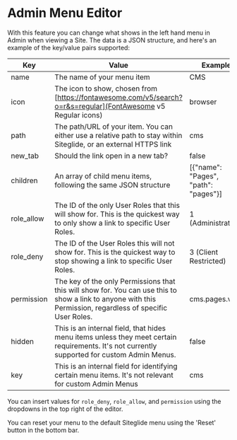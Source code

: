 # Admin Menu Editor

With this feature you can change what shows in the left hand menu in Admin when viewing a Site.
The data is a JSON structure, and here's an example of the key/value pairs supported:

|Key|Value|Example|
| - | - | - |
|name|The name of your menu item|CMS|
|icon|The icon to show, chosen from [https://fontawesome.com/v5/search?o=r&s=regular](FontAwesome v5 Regular icons)|browser
|path|The path/URL of your item. You can either use a relative path to stay within Siteglide, or an external HTTPS link|cms
|new_tab|Should the link open in a new tab?|false
|children|An array of child menu items, following the same JSON structure|[{"name": "Pages", "path": "pages"}]
|role_allow|The ID of the only User Roles that this will show for. This is the quickest way to only show a link to specific User Roles.|1 (Administrator)
|role_deny|The ID of the User Roles this will not show for. This is the quickest way to stop showing a link to specific User Roles.|3 (Client Restricted)
|permission|The key of the only Permissions that this will show for. You can use this to show a link to anyone with this Permission, regardless of specific User Roles.|cms.pages.view
|hidden|This is an internal field, that hides menu items unless they meet certain requirements. It's not currently supported for custom Admin Menus.|false
|key|This is an internal field for identifying certain menu items. It's not relevant for custom Admin Menus|cms

You can insert values for `role_deny`, `role_allow`, and `permission` using the dropdowns in the top right of the editor.

You can reset your menu to the default Siteglide menu using the 'Reset' button in the bottom bar.